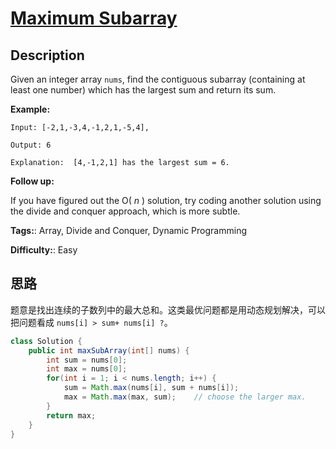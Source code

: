 # [Maximum Subarray][title]

## Description

Given an integer array `nums`, find the contiguous subarray (containing at least one number) which has the largest sum and return its sum.

**Example:**

```
Input: [-2,1,-3,4,-1,2,1,-5,4],
Output: 6
Explanation:  [4,-1,2,1] has the largest sum = 6.
```

**Follow up:**

If you have figured out the O( _n_ ) solution, try coding another solution using the divide and conquer approach, which is more subtle.


**Tags:**: Array, Divide and Conquer, Dynamic Programming

**Difficulty:**: Easy

## 思路

题意是找出连续的子数列中的最大总和。这类最优问题都是用动态规划解决，可以把问题看成 `nums[i] > sum+ nums[i] ?`。

``` java
class Solution {
    public int maxSubArray(int[] nums) {
        int sum = nums[0];
        int max = nums[0];
        for(int i = 1; i < nums.length; i++) {
            sum = Math.max(nums[i], sum + nums[i]);
            max = Math.max(max, sum);    // choose the larger max.  
        }
        return max;
    }
}
```


[title]: https://leetcode.com/problems/maximum-subarray
